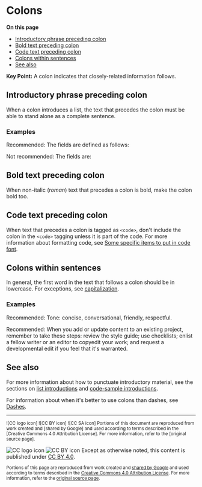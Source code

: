 # Colons

**On this page**
- [Introductory phrase preceding colon](#introductory-phrase-preceding-colon)
- [Bold text preceding colon](#bold-text-preceding-colon)
- [Code text preceding colon](#code-text-preceding-colon)
- [Colons within sentences](#colons-within-sentences)
- [See also](#see-also)

**Key Point:** A colon indicates that closely-related information follows.

## Introductory phrase preceding colon

When a colon introduces a list, the text that precedes the colon must be able to
stand alone as a complete sentence.

### Examples

Recommended: The fields are defined as follows:

Not recommended: The fields are:

## Bold text preceding colon

When non-italic (_roman_) text that precedes a colon is bold, make the colon bold too.

## Code text preceding colon

When text that precedes a colon is tagged as `<code>`, don't include the colon
in the `<code>` tagging unless it is part of the code. For more information about
formatting code, see [Some specific items to put in code font].

## Colons within sentences

In general, the first word in the text that follows a colon should be in
lowercase. For exceptions, see [capitalization].

### Examples

Recommended: Tone: concise, conversational, friendly, respectful.

Recommended: When you add or update content to an existing project, remember to
take these steps: review the style guide; use checklists; enlist a fellow writer
or an editor to copyedit your work; and request a developmental edit if you feel
that it's warranted.

## See also

For more information about how to punctuate introductory material, see the
sections on [list introductions] and [code-sample introductions].

For information about when it's better to use colons than dashes, see [Dashes].

---

<!-- Footer -->

<small>
![CC logo icon] ![CC BY icon] ![CC SA icon] Portions of this document are
reproduced from work created and [shared by Google] and used according to terms
described in the [Creative Commons 4.0 Attribution License]. For more information,
refer to the [original source page].
</small>

![CC logo icon] ![CC BY icon] Except as otherwise noted, this content is
published under [CC BY 4.0].

<small>Portions of this page are reproduced from work created and
[shared by Google] and used according to terms described in the
[Creative Commons 4.0 Attribution License]. For more information,
refer to the [original source page].</small>

<!-- prettier-ignore-start -->
<!-- PRESERVE LINK DEFINITION LABEL CASE - START -->
[Some specific items to put in code font]:
  ./code-in-text.md#some-specific-items-to-put-in-code-font
[capitalization]: ./capitalization.md
[list introductions]: ./lists.md#intros
[code-sample introductions]: ./code-samples.md#intros
[Dashes]: ./dashes.md#colons

[CC logo icon]: ./img/cc_icon.svg "Creative Commons icon"
[CC BY icon]: ./img/cc-by_icon.svg "Attribution icon"
[CC BY 4.0]:
  https://creativecommons.org/licenses/by/4.0/
  "Creative Commons Attribution 4.0 International license (CC BY 4.0)"
[shared by Google]: https://developers.google.com/readme/policies
[Creative Commons 4.0 Attribution License]: https://creativecommons.org/licenses/by/4.0
[original source page]: https://developers.google.com/style/colons
<!-- PRESERVE LINK DEFINITION LABEL CASE - END -->
<!-- prettier-ignore-end -->
